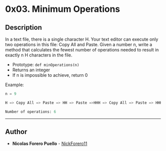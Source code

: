 # 0x03. Minimum Operations

## Description

In a text file, there is a single character H. Your text editor can execute only two operations in this file: Copy All and Paste. Given a number n, write a method that calculates the fewest number of operations needed to result in exactly n H characters in the file.

* Prototype: ```def minOperations(n)```
* Returns an integer
* If n is impossible to achieve, return 0

Example:

```Python
n = 9

H => Copy All => Paste => HH => Paste =>HHH => Copy All => Paste => HHHHHH => Paste => HHHHHHHHH

Number of operations: 6
```

---

## Author

* **Nicolas Forero Puello** - [NickForero11](https://github.com/NickForero11)
